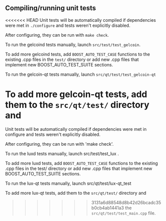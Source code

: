 Compiling/running unit tests
------------------------------------

<<<<<<< HEAD
Unit tests will be automatically compiled if dependencies were met in `./configure`
and tests weren't explicitly disabled.

After configuring, they can be run with `make check`.

To run the gelcoind tests manually, launch `src/test/test_gelcoin`.

To add more gelcoind tests, add `BOOST_AUTO_TEST_CASE` functions to the existing
.cpp files in the `test/` directory or add new .cpp files that
implement new BOOST_AUTO_TEST_SUITE sections.

To run the gelcoin-qt tests manually, launch `src/qt/test/test_gelcoin-qt`

To add more gelcoin-qt tests, add them to the `src/qt/test/` directory and
=======
Unit tests will be automatically compiled if dependencies were met in configure
and tests weren't explicitly disabled.

After configuring, they can be run with 'make check'.

To run the luxd tests manually, launch src/test/test_lux .

To add more luxd tests, add `BOOST_AUTO_TEST_CASE` functions to the existing
.cpp files in the test/ directory or add new .cpp files that
implement new BOOST_AUTO_TEST_SUITE sections.

To run the lux-qt tests manually, launch src/qt/test/lux-qt_test

To add more lux-qt tests, add them to the `src/qt/test/` directory and
>>>>>>> 3131a6d88548d8b42d26bcadc35b0cb4ab1441a3
the `src/qt/test/test_main.cpp` file.
